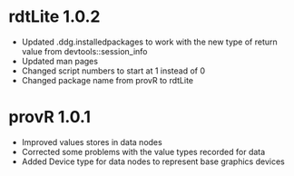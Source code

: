# rdtLite 1.0.2

* Updated .ddg.installedpackages to work with the new type of return value from devtools::session_info
* Updated man pages
* Changed script numbers to start at 1 instead of 0
* Changed package name from provR to rdtLite

# provR 1.0.1

* Improved values stores in data nodes
* Corrected some problems with the value types recorded for data
* Added Device type for data nodes to represent base graphics devices
